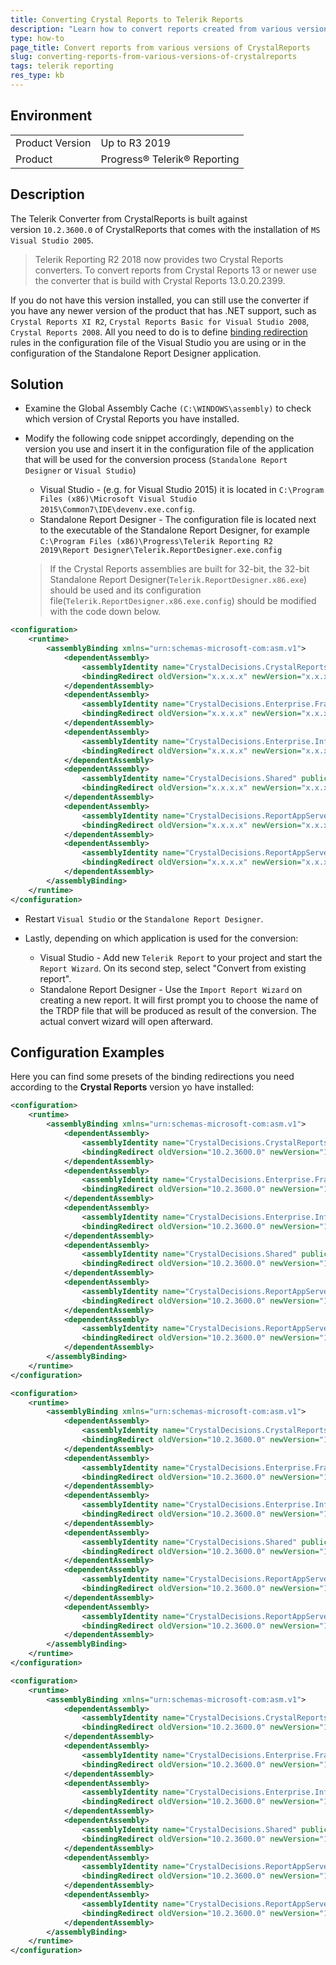 ```yaml
---
title: Converting Crystal Reports to Telerik Reports
description: "Learn how to convert reports created from various versions of Crystal Reports, using the built-in Telerik Reporting Converter."
type: how-to
page_title: Convert reports from various versions of CrystalReports
slug: converting-reports-from-various-versions-of-crystalreports
tags: telerik reporting
res_type: kb
---
```


## Environment

<table>
	<tbody>
		<tr>
			<td>Product Version</td>
			<td>Up to R3 2019</td>
		</tr>
		<tr>
			<td>Product</td>
			<td>Progress® Telerik® Reporting</td>
		</tr>
	</tbody>
</table>


## Description

The Telerik Converter from CrystalReports is built against version `10.2.3600.0` of CrystalReports that comes with the installation of `MS Visual Studio 2005`.

> Telerik Reporting R2 2018 now provides two Crystal Reports converters. To convert reports from Crystal Reports 13 or newer use the converter that is build with Crystal Reports 13.0.20.2399.

If you do not have this version installed, you can still use the converter if you have any newer version of the product that has .NET support, such as `Crystal Reports XI R2`, `Crystal Reports Basic for Visual Studio 2008`, `Crystal Reports 2008`. All you need to do is to define <a href="https://docs.microsoft.com/en-us/dotnet/framework/configure-apps/redirect-assembly-versions" target="_blank">binding redirection</a> rules in the configuration file of the Visual Studio you are using or in the configuration of the Standalone Report Designer application.

## Solution

- Examine the Global Assembly Cache `(C:\WINDOWS\assembly)` to check which version of Crystal Reports you have installed.
- Modify the following code snippet accordingly, depending on the version you use and insert it in the configuration file of the application that will be used for the conversion process (`Standalone Report Designer` or `Visual Studio`)

	- Visual Studio - (e.g. for Visual Studio 2015) it is located in `C:\Program Files (x86)\Microsoft Visual Studio 2015\Common7\IDE\devenv.exe.config`. 
	- Standalone Report Designer - The configuration file is located next to the executable of the Standalone Report Designer, for example `C:\Program Files (x86)\Progress\Telerik Reporting R2 2019\Report Designer\Telerik.ReportDesigner.exe.config`

	> If the Crystal Reports assemblies are built for 32-bit, the 32-bit Standalone Report Designer(`Telerik.ReportDesigner.x86.exe`) should be used and its configuration file(`Telerik.ReportDesigner.x86.exe.config`) should be modified with the code down below.

````XML
<configuration>
	<runtime>
		<assemblyBinding xmlns="urn:schemas-microsoft-com:asm.v1">
			<dependentAssembly>
				<assemblyIdentity name="CrystalDecisions.CrystalReports.Engine" publicKeyToken="692fbea5521e1304" culture="neutral"/>
				<bindingRedirect oldVersion="x.x.x.x" newVersion="x.x.x.x"/>
			</dependentAssembly>
			<dependentAssembly>
				<assemblyIdentity name="CrystalDecisions.Enterprise.Framework" publicKeyToken="692fbea5521e1304" culture="neutral"/>
				<bindingRedirect oldVersion="x.x.x.x" newVersion="x.x.x.x"/>
			</dependentAssembly>
			<dependentAssembly>
				<assemblyIdentity name="CrystalDecisions.Enterprise.InfoStore" publicKeyToken="692fbea5521e1304" culture="neutral"/>
				<bindingRedirect oldVersion="x.x.x.x" newVersion="x.x.x.x"/>
			</dependentAssembly>
			<dependentAssembly>
				<assemblyIdentity name="CrystalDecisions.Shared" publicKeyToken="692fbea5521e1304" culture="neutral"/>
				<bindingRedirect oldVersion="x.x.x.x" newVersion="x.x.x.x"/>
			</dependentAssembly>
			<dependentAssembly>
				<assemblyIdentity name="CrystalDecisions.ReportAppServer.DataDefModel" publicKeyToken="692fbea5521e1304" culture="neutral"/>
				<bindingRedirect oldVersion="x.x.x.x" newVersion="x.x.x.x"/>
			</dependentAssembly>
			<dependentAssembly>
				<assemblyIdentity name="CrystalDecisions.ReportAppServer.ReportDefModel" publicKeyToken="692fbea5521e1304" culture="neutral"/>
				<bindingRedirect oldVersion="x.x.x.x" newVersion="x.x.x.x"/>
			</dependentAssembly>
		</assemblyBinding>
	</runtime>
</configuration>
````

- Restart `Visual Studio` or the `Standalone Report Designer`.
- Lastly, depending on which application is used for the conversion:

	- Visual Studio - Add new `Telerik Report` to your project and start the `Report Wizard`. On its second step, select "Convert from existing report".
	- Standalone Report Designer - Use the `Import Report Wizard` on creating a new report. It will first prompt you to choose the name of the TRDP file that will be produced as result of the conversion. The actual convert wizard will open afterward.

## Configuration Examples

Here you can find some presets of the binding redirections you need according to the **Crystal Reports** version yo have installed:

````XML
<configuration>
	<runtime>
		<assemblyBinding xmlns="urn:schemas-microsoft-com:asm.v1">
			<dependentAssembly>
				<assemblyIdentity name="CrystalDecisions.CrystalReports.Engine" publicKeyToken="692fbea5521e1304" culture="neutral"/>
				<bindingRedirect oldVersion="10.2.3600.0" newVersion="11.5.3700.0"/>
			</dependentAssembly>
			<dependentAssembly>
				<assemblyIdentity name="CrystalDecisions.Enterprise.Framework" publicKeyToken="692fbea5521e1304" culture="neutral"/>
				<bindingRedirect oldVersion="10.2.3600.0" newVersion="11.5.3700.0"/>
			</dependentAssembly>
			<dependentAssembly>
				<assemblyIdentity name="CrystalDecisions.Enterprise.InfoStore" publicKeyToken="692fbea5521e1304" culture="neutral"/>
				<bindingRedirect oldVersion="10.2.3600.0" newVersion="11.5.3700.0"/>
			</dependentAssembly>
			<dependentAssembly>
				<assemblyIdentity name="CrystalDecisions.Shared" publicKeyToken="692fbea5521e1304" culture="neutral"/>
				<bindingRedirect oldVersion="10.2.3600.0" newVersion="11.5.3700.0"/>
			</dependentAssembly>
			<dependentAssembly>
				<assemblyIdentity name="CrystalDecisions.ReportAppServer.DataDefModel" publicKeyToken="692fbea5521e1304" culture="neutral"/>
				<bindingRedirect oldVersion="10.2.3600.0" newVersion="11.5.3700.0"/>
			</dependentAssembly>
			<dependentAssembly>
				<assemblyIdentity name="CrystalDecisions.ReportAppServer.ReportDefModel" publicKeyToken="692fbea5521e1304" culture="neutral"/>
				<bindingRedirect oldVersion="10.2.3600.0" newVersion="11.5.3700.0"/>
			</dependentAssembly>
		</assemblyBinding>
	</runtime>
</configuration>
````

````XML
<configuration>
	<runtime>
		<assemblyBinding xmlns="urn:schemas-microsoft-com:asm.v1">
			<dependentAssembly>
				<assemblyIdentity name="CrystalDecisions.CrystalReports.Engine" publicKeyToken="692fbea5521e1304" culture="neutral"/>
				<bindingRedirect oldVersion="10.2.3600.0" newVersion="12.0.2000.0"/>
			</dependentAssembly>
			<dependentAssembly>
				<assemblyIdentity name="CrystalDecisions.Enterprise.Framework" publicKeyToken="692fbea5521e1304" culture="neutral"/>
				<bindingRedirect oldVersion="10.2.3600.0" newVersion="12.0.1100.0"/>
			</dependentAssembly>
			<dependentAssembly>
				<assemblyIdentity name="CrystalDecisions.Enterprise.InfoStore" publicKeyToken="692fbea5521e1304" culture="neutral"/>
				<bindingRedirect oldVersion="10.2.3600.0" newVersion="12.0.1100.0"/>
			</dependentAssembly>
			<dependentAssembly>
				<assemblyIdentity name="CrystalDecisions.Shared" publicKeyToken="692fbea5521e1304" culture="neutral"/>
				<bindingRedirect oldVersion="10.2.3600.0" newVersion="12.0.2000.0"/>
			</dependentAssembly>
			<dependentAssembly>
				<assemblyIdentity name="CrystalDecisions.ReportAppServer.DataDefModel" publicKeyToken="692fbea5521e1304" culture="neutral"/>
				<bindingRedirect oldVersion="10.2.3600.0" newVersion="12.0.1100.0"/>
			</dependentAssembly>
			<dependentAssembly>
				<assemblyIdentity name="CrystalDecisions.ReportAppServer.ReportDefModel" publicKeyToken="692fbea5521e1304" culture="neutral"/>
				<bindingRedirect oldVersion="10.2.3600.0" newVersion="12.0.1100.0"/>
			</dependentAssembly>
		</assemblyBinding>
	</runtime>
</configuration>
````

````XML
<configuration>
	<runtime>
		<assemblyBinding xmlns="urn:schemas-microsoft-com:asm.v1">
			<dependentAssembly>
				<assemblyIdentity name="CrystalDecisions.CrystalReports.Engine" publicKeyToken="692fbea5521e1304" culture="neutral"/>
				<bindingRedirect oldVersion="10.2.3600.0" newVersion="10.5.3700.0"/>
			</dependentAssembly>
			<dependentAssembly>
				<assemblyIdentity name="CrystalDecisions.Enterprise.Framework" publicKeyToken="692fbea5521e1304" culture="neutral"/>
				<bindingRedirect oldVersion="10.2.3600.0" newVersion="10.5.3700.0"/>
			</dependentAssembly>
			<dependentAssembly>
				<assemblyIdentity name="CrystalDecisions.Enterprise.InfoStore" publicKeyToken="692fbea5521e1304" culture="neutral"/>
				<bindingRedirect oldVersion="10.2.3600.0" newVersion="10.5.3700.0"/>
			</dependentAssembly>
			<dependentAssembly>
				<assemblyIdentity name="CrystalDecisions.Shared" publicKeyToken="692fbea5521e1304" culture="neutral"/>
				<bindingRedirect oldVersion="10.2.3600.0" newVersion="10.5.3700.0"/>
			</dependentAssembly>
			<dependentAssembly>
				<assemblyIdentity name="CrystalDecisions.ReportAppServer.DataDefModel" publicKeyToken="692fbea5521e1304" culture="neutral"/>
				<bindingRedirect oldVersion="10.2.3600.0" newVersion="10.5.3700.0"/>
			</dependentAssembly>
			<dependentAssembly>
				<assemblyIdentity name="CrystalDecisions.ReportAppServer.ReportDefModel" publicKeyToken="692fbea5521e1304" culture="neutral"/>
				<bindingRedirect oldVersion="10.2.3600.0" newVersion="10.5.3700.0"/>
			</dependentAssembly>
		</assemblyBinding>
	</runtime>
</configuration>
````

